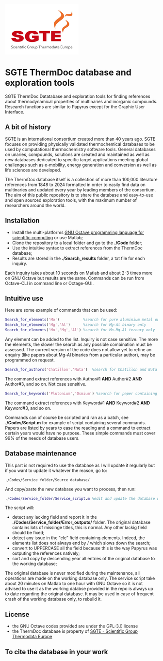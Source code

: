![](SGTE.gif)

# SGTE ThermDoc database and exploration tools

SGTE ThermDoc Datatabase and exploration tools for finding references about thermodynamical properties of multinaries and inorganic compounds. Research functions are similar to Papyrus except for the Graphic User Interface.

## A bit of history

SGTE is an international consortium created more than 40 years ago. SGTE focuses on providing physically validated thermochemical databases to be used by computational thermochemistry software tools. General databases on unaries, compounds, solutions are created and maintained as well as new databases dedicated to specific target applications meeting global challenges such as e-mobility, energy generation and conversion as well as life sciences are developed. 

The ThermDoc database itself is a collection of more than 100,000 literature references from 1848 to 2024 formatted in order to easily find data on multinaries and updated every year by leading members of the consortium. The aim of this public repository is to share the database and easy-to-use and open sourced exploration tools, with the maximum number of researchers around the world.

## Installation

- Install the multi-platforms [GNU Octave programming language for scientific computing](https://octave.org/) or use Matlab;
- Clone the repository to a local folder and go to the **./Code** folder;
- Use the intuitive syntax to extract references from the ThermDoc database;
- Results are stored in the **./Search_results** folder, a txt file for each inquiry.

Each inquiry takes about 10 seconds on Matlab and about 2-3 times more on GNU Octave but results are the same. Commands can be run from Octave-CLI in command line or Octage-GUI.

## Intuitive use
Here are some example of commands that can be used:

```matlab
Search_for_elements('Mo')           %search for pure aluminium metal only
Search_for_elements('Mg','Al')      %search for Mg-Al binary only
Search_for_elements('Mo','Mg','Al') %search for Mo-Mg-Al ternary only
```
Any element can be added to the list. Inquiry is not case sensitive. The more the elements, the slower the search as any possible combination must be assessed. The current version of the code does not allow yet to refine an enquiry (like papers about Mg-Al binaries from a particular author), may be programmed on request.

```matlab
Search_for_authors('Chatillon','Nuta')  %search for Chatillon and Nuta as authors
```
The command extract references with Author#1 **AND** Author#2 **AND** Author#3, and so on. Not case sensitive.

```matlab
Search_for_keywords('Plutonium','Osmium') %search for paper containing Plutonium and Osmium in the title
```
The command extract references with Keyword#1 **AND** Keyword#2 **AND** Keyword#3, and so on.

Commands can of course be scripted and ran as a batch, see **./Codes/Script.m** for example of script containing several commands. Papers are listed by years to ease the reading and a command to extract certain years would have no purpose. These simple commands must cover 99% of the needs of database users.

## Database maintenance

This part is not required to use the database as I will update it regularly but if you want to update it whatever the reason, go to:
```
./Codes/Service_folder/Source_database/
```
And copy/paste the new database you want to process, then run:
```matlab
./Codes/Service_folder/Service_script.m %edit and update the database name in database_in='./Source_database/ThermDocXXX.bib'; field
```
The script will:
- detect any lacking field and report it in the **./Codes/Service_folder/Error_outputs/** folder. The original database contains lots of missinge titles, this is normal. Any other lackig field should be fixed;
- detect any issue in the "cle" field containing elements. Indeed, the elements list does not always end by / which slows down the search;
- convert to UPPERCASE all the field because this is the way Papyrus was outputing the references natively;
- sort and copy by descending year all entries of the original database to the working database;

The original database is never modified during the maintenance, all operations are made on the working database only. The service script take about 20 minutes on Matlab to one hour with GNU Octave so it is not advised to use it as the working databse provided in the repo is always up to date regarding the original database. It may be used in case of frequent crash of the working database only, to rebuild it.

## License

- the GNU Octave codes provided are under the GPL-3.0 license
- the ThermDoc database is property of [SGTE - Scientific Group Thermodata Europe](https://www.sgte.net/en/)

## To cite the database in your work
